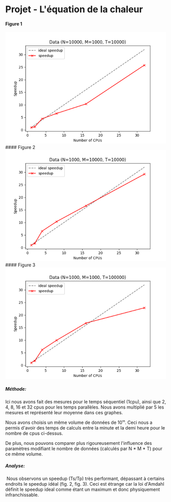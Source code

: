 # Projet - L'équation de la chaleur


#### Figure 1
<img src="Data_N10.png" alt="Alt Text" style="zoom: 80%;" />
#### Figure 2
<img src="Data_M10.png" alt="Alt Text" style="zoom: 80%;" />
#### Figure 3
<img src="Data_T10.png" alt="Alt Text" style="zoom:80%;" />

##### Méthode:

Ici nous avons fait des mesures pour le temps séquentiel (1cpu), ainsi que 2, 4, 8, 16 et 32 cpus pour les temps parallèles. Nous avons multiplié par 5 les mesures et représenté leur moyenne dans ces graphes.

Nous avons choisis un même volume de données de 10¹¹. Ceci nous a permis d'avoir des temps de calculs entre la minute et la demi heure pour le nombre de cpus ci-dessus.

De plus, nous pouvons comparer plus rigoureusement l'influence des paramètres modifiant le nombre de données (calculés par N * M * T) pour ce même volume.

##### Analyse:

​	Nous observons un speedup (Ts/Tp) très performant, dépassant à certains endroits le speedup idéal (fig. 2, fig. 3). Ceci est étrange car la loi d'Amdahl définit le speedup ideal comme étant un maximum et donc physiquement infranchissable.

